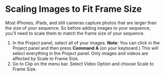 # Scaling Images to Fit Frame Size

Most iPhones, iPads, and still cameras capture photos that are larger than the size of your sequence. So before adding images to your sequence, you'll need to scale them to match the frame size of your sequence.

1. In the Project panel, select all of your images. **Note**: You can click in the Project panel and then press **Command A** \(on your keyboard.\) This will select everything in the Project panel. Only images and videos are affected by Scale to Frame Size.
2. Go to Clip on the menu bar. Select Video Option and choose Scale to Frame Size.



